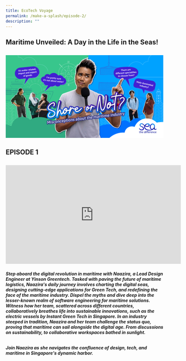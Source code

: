 ```yaml
---
title: EcoTech Voyage
permalink: /make-a-splash/episode-2/
description: ""
---
```

## Maritime Unveiled: A Day in the Life in the Seas!
## 

![](/images/mpa_shore%20or%20not_kv_1200x630_3oct23-2%20(1).jpg)
## EPISODE 1
##

<iframe allowfullscreen="" allow="accelerometer; autoplay; clipboard-write; encrypted-media; gyroscope; picture-in-picture; web-share" frameborder="0" title="YouTube video player" src="https://www.youtube.com/embed/1rbu6PWARtw?si=dDuz8BSxvPsLGLPx" height="315" width="560"></iframe>

##### Step aboard the digital revolution in maritime with Naazira, a Lead Design Engineer at Yinson Greentech. Tasked with paving the future of maritime logistics, Naazira's daily journey involves charting the digital seas, designing cutting-edge applications for Green Tech, and redefining the face of the maritime industry. Dispel the myths and dive deep into the lesser-known realm of software engineering for maritime solutions. Witness how her team, scattered across different countries, collaboratively breathes life into sustainable innovations, such as the electric vessels by Instant Green Tech in Singapore. In an industry steeped in tradition, Naazira and her team challenge the status quo, proving that maritime can sail alongside the digital age. From discussions on sustainability, to collaborative workspaces bathed in sunlight.&nbsp;
###### 
##### **Join Naazira as she navigates the confluence of design, tech, and maritime in Singapore's dynamic harbor.**